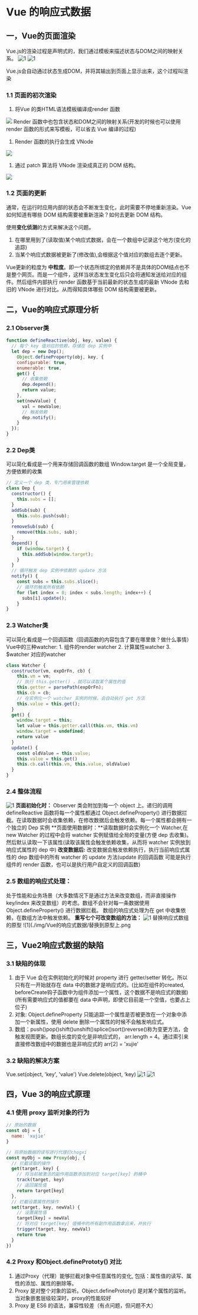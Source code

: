 # Vue 的响应式数据

## 一，Vue的页面渲染

Vue.js的渲染过程是声明式的，我们通过模板来描述状态与DOM之间的映射关系。
![1](./img//Vue的响应式数据/Vue声明式模版.png)
![1](./img//Vue的响应式数据/Vue中的状态.png)

Vue.js会自动通过状态生成DOM，并将其输出到页面上显示出来，这个过程叫渲染

### 1.1 页面的初次渲染

1. 将Vue 的类HTML语法模板编译成render 函数

![](./img//Vue的响应式数据/render函数.png)
Render 函数中也包含状态和DOM之间的映射关系(开发的时候也可以使用 render 函数的形式来写模板，可以省去 Vue 编译的过程)

1. Render 函数的执行会生成 VNode

![](./img//Vue的响应式数据/VDODE.png)

1. 通过 patch 算法将 VNode 渲染成真正的 DOM 结构。

![](./img//Vue的响应式数据/生成DOM结果.png)

### 1.2 页面的更新

通常，在运行时应用内部的状态会不断发生变化，此时需要不停地重新渲染。Vue如何知道有哪些 DOM 结构需要被重新渲染？如何去更新 DOM 结构。

使用**变化侦测**的方式来解决这个问题。

1. 在哪里用到了(读取值)某个响应式数据，会在一个数组中记录这个地方(变化的追踪)
2. 当某个响应式数据被更新了(修改值),会根据这个值对应的数组去逐个更新。

Vue更新的粒度为 **中粒度**。即一个状态所绑定的依赖并不是具体的DOM结点也不是整个网页。而是一个组件，这样当状态发生变化后只会将通知发送给对应的组件。然后组件内部执行 render 函数基于当前最新的状态生成的最新 VNode 去和 旧的 VNode 进行对比。从而得知具体哪些 DOM 结构需要被更新。

## 二，Vue的响应式原理分析

### 2.1 Observer类

```js
function defineReactive(obj, key, value) {
  // 每个 key 值对应的依赖，存储在 dep 实例中
  let dep = new Dep();
    Object.defineProperty(obj, key, {
    configurable: true,
    enumerable: true,
    get() {
      // 收集依赖
      dep.depend();
      return value;
    },
    set(newValue) {
      val = newValue;
      // 触发依赖
      dep.notify();
    }
  });
}
```

### **2.2 Dep类**

可以简化看成是一个用来存储回调函数的数组
Window.target 是一个全局变量，方便依赖的收集

```js
// 定义一个 dep 类，专门用来管理依赖
class Dep {
  constructor() {
    this.subs = [];
  }
  addSub(sub) {
    this.subs.push(sub);
  }
  removeSub(sub) {
    remove(this.subs, sub);
  }
  depend() {
    if (window.target) {
      this.addSub(window.target);
    }
  }
  // 循环触发 dep 实例中依赖的 update 方法
  notify() {
    const subs = this.subs.slice();
    // 循环的触发所有依赖
    for (let index = 0; index < subs.length; index++) {
      subs[i].update();
    }
}
```

### **2.3 Watcher类**

可以简化看成是一个回调函数（回调函数的内容包含了要在哪里做？做什么事情）
Vue中的三种watcher: 1. 组件的render watcher 2. 计算属性watcher 3. $watcher 对应的watcher

```js
class Watcher {
  constructor(vm, expOrFn, cb) {
    this.vm = vm;
    // 执行 this.getter() ，就可以读取某个属性的值
    this.getter = parsePath(expOrFn);
    this.cb = cb;
    // 在实例化一个 watcher 实例的时候，会自动执行 get 方法
    this.value = this.get();
  }
  get() {
    window.target = this;
    let value = this.getter.call(this.vm, this.vm)
    window.target = undefined;
    return value
  }
  update() {
    const oldValue = this.value;
    this.value = this.get()
    this.cb.call(this.vm, this.value, oldValue)
  }
}
```

### 2.4 整体流程

![1](./img//Vue的响应式数据/响应式流程.png)
**页面初始化时：** Observer 类会附加到每一个 object 上。递归的调用 defineReactive 函数将每一个属性都通过 Object.defineProperty() 进行数据拦截。在读取数据时会收集依赖，在修改数据后会触发依赖。每一个属性都会拥有一个独立的 Dep 实例
**页面使用数据时：**读取数据时会实例化一个 Watcher,在 new Watcher 的过程中会将 watcher 实例赋值给全局的变量(方便 dep 去收集)。然后默认读取一下该属性(读取该属性会触发依赖收集，从而将 watcher 实例放到响应式属性的 dep 中)
**改变数据后:** 改变数据会触发依赖执行，执行当前响应式属性的 dep 数组中的所有 watcher 的 update 方法(update 的回调函数 可能是执行组件的 render 函数，也可以是执行用户自定义的回调函数)

### **2.5 数组的响应式处理：**

处于性能和业务场景（大多数情况下是通过方法来改变数组，而非直接操作key/index 来改变数组）的考虑。数组不会针对每一条数据使用 Object.defineProperty() 进行数据拦截。
数组的响应式处理为在 get 中收集依赖，在数组方法中触发依赖。
**重写七个可改变数组的方法：**
![1](./img/Vue的响应式数据/重写数组的方法.png)
替换响应式数组的原型
![1](./img/Vue的响应式数据/替换到原型上.png

## 三，Vue2响应式数据的缺陷

### 3.1 缺陷的体现

1. 由于 Vue 会在实例初始化的时候对 property 进行 getter/setter 转化。所以只有在一开始就存在 data 中的数据才是响应式的。(比如在组件的created, beforeCreate钩子函数中为组件添加一个属性，这个数据不是响应式的数据)(所有需要响应式的值都要在 data 中声明，即使它目前是一个空值，也要占上位子)
2. 对象: Object.defineProperty 只能追踪一个属性是否被更改在一个对象中添加一个新属性，使用 delete 删除一个属性的时候不会触发响应式。
3. 数组：push()pop()shift()unshift()splice()sort()reverse()称为变更方法，会触发视图更新。数组长度的变化是非响应式的， arr.length = 4。通过索引来直接修改数组中的数据也是非响应式的 arr[2] = 'xujie'

### 3.2 缺陷的解决方案

Vue.set(object, 'key', 'value')          Vue.delete(object, ‘key)
![1](./img/Vue的响应式数据/对象的解决方案.png)
![1](./img/Vue的响应式数据/数组的解决方案.png)

## 四，Vue 3的响应式原理

### 4.1 使用 proxy 监听对象的行为

```js
// 原始的数据
const obj = {
  name: 'xujie'
}

// 将原始数据的读写进行代理拦chogxi
const myObj = new Proxy(obj, {
  // 拦截读取的操作
  get(target, key) {
    // 将当前被激活的副作用函数添加到对应 target[key] 的桶中
    track(target, key)
    // 返回属性值
    return target[key]
  },
  // 拦截设置属性的操作
  set(target, key, newVal) {
    // 设置属性值
    target[key] = newVal
    // 将对应 target[key] 值桶中的所有副作用函数拿出来，并执行
    trigger(target, key, newVal)
    return true
  }
})
```

### 4.2 Proxy 和Object.definePrototy() 对比

1. 通过Proxy（代理）能够拦截对象中任意属性的变化, 包括：属性值的读写、属性的添加、属性的删除等。
2. Proxy 是对整个对象的监听。Object.definePrototy() 是对某个属性的监听。当对象嵌套层级较深时，proxy的性能较好
3. Proxy 是 ES6 的语法，兼容性较差（有点问题，但问题不大）
